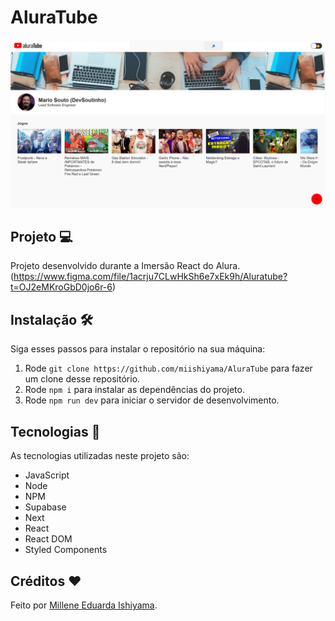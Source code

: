 # AluraTube
![preview](./preview/AluraTube.png)

## Projeto 💻
Projeto desenvolvido durante a Imersão React do Alura. <br>
(https://www.figma.com/file/1acrju7CLwHkSh6e7xEk9h/Aluratube?t=OJ2eMKroGbD0jo6r-6)

## Instalação 🛠
Siga esses passos para instalar o repositório na sua máquina:
1. Rode `git clone https://github.com/miishiyama/AluraTube` para fazer um clone desse repositório.
2. Rode `npm i` para instalar as dependências do projeto.
3. Rode `npm run dev` para iniciar o servidor de desenvolvimento.

## Tecnologias 🚀
As tecnologias utilizadas neste projeto são:
- JavaScript
- Node
- NPM
- Supabase
- Next
- React
- React DOM
- Styled Components

## Créditos ❤️
Feito por [Millene Eduarda Ishiyama](https://github.com/miishiyama/).
